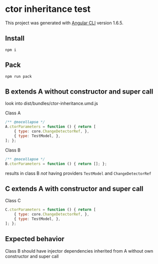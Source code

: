 # ctor inheritance test

This project was generated with [Angular CLI](https://github.com/angular/angular-cli) version 1.6.5.

## Install
`npm i`

## Pack
`npm run pack`

## B extends A without constructor and super call
look into dist/bundles/ctor-inheritance.umd.js

Class A
``` javascript 
/** @nocollapse */
A.ctorParameters = function () { return [
    { type: core.ChangeDetectorRef, },
    { type: TestModel, },
]; };
```

Class B
``` javascript
/** @nocollapse */
B.ctorParameters = function () { return []; };
```

results in class B *not* having providers `TestModel` and `ChangeDetectorRef`

## C extends A with constructor and super call

Class C
``` javascript
C.ctorParameters = function () { return [
    { type: core.ChangeDetectorRef, },
    { type: TestModel, },
]; };
```

## Expected behavior
Class B should have injector dependencies inherited from A without own constructor and super call
